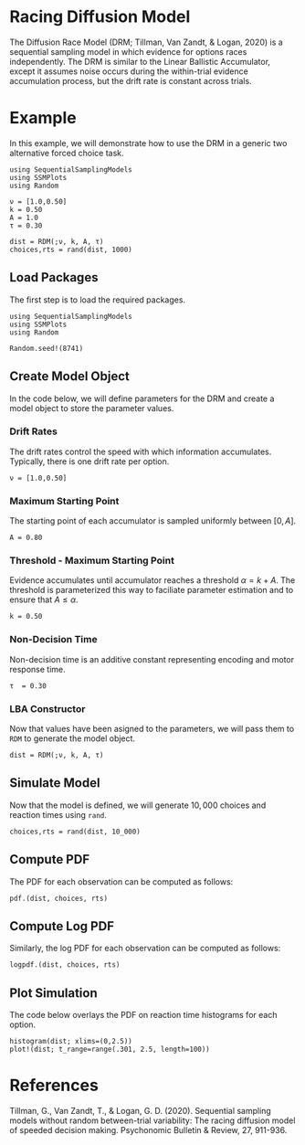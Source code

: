 # Racing Diffusion Model

The Diffusion Race Model (DRM; Tillman, Van Zandt, & Logan, 2020) is a sequential sampling model in which evidence for options races independently. The DRM is similar to the Linear Ballistic Accumulator, except it assumes noise occurs during the within-trial evidence accumulation process, but the drift rate is constant across trials. 

# Example
In this example, we will demonstrate how to use the DRM in a generic two alternative forced choice task. 
```@setup drm
using SequentialSamplingModels
using SSMPlots 
using Random

ν = [1.0,0.50]
k = 0.50
A = 1.0
τ = 0.30

dist = RDM(;ν, k, A, τ)
choices,rts = rand(dist, 1000)
```

## Load Packages
The first step is to load the required packages.

```@example drm
using SequentialSamplingModels
using SSMPlots 
using Random

Random.seed!(8741)
```
## Create Model Object
In the code below, we will define parameters for the DRM and create a model object to store the parameter values. 

### Drift Rates

The drift rates control the speed with which information accumulates. Typically, there is one drift rate per option. 

```@example drm
ν = [1.0,0.50]
```

### Maximum Starting Point

The starting point of each accumulator is sampled uniformly between $[0,A]$.

```@example drm 
A = 0.80
```
### Threshold - Maximum Starting Point

Evidence accumulates until accumulator reaches a threshold $\alpha = k +A$. The threshold is parameterized this way to faciliate parameter estimation and to ensure that $A \le \alpha$.
```@example drm 
k = 0.50
```
### Non-Decision Time

Non-decision time is an additive constant representing encoding and motor response time. 
```@example drm 
τ  = 0.30
```
### LBA Constructor 

Now that values have been asigned to the parameters, we will pass them to `RDM` to generate the model object.

```@example drm 
dist = RDM(;ν, k, A, τ)
```
## Simulate Model

Now that the model is defined, we will generate $10,000$ choices and reaction times using `rand`. 

 ```@example drm 
 choices,rts = rand(dist, 10_000)
```
## Compute PDF
The PDF for each observation can be computed as follows:
 ```@example drm 
pdf.(dist, choices, rts)
```

## Compute Log PDF
Similarly, the log PDF for each observation can be computed as follows:

 ```@example drm 
logpdf.(dist, choices, rts)
```

## Plot Simulation
The code below overlays the PDF on reaction time histograms for each option.
 ```@example drm 
histogram(dist; xlims=(0,2.5))
plot!(dist; t_range=range(.301, 2.5, length=100))
```
# References

Tillman, G., Van Zandt, T., & Logan, G. D. (2020). Sequential sampling
models without random between-trial variability: The racing diffusion model
of speeded decision making. Psychonomic Bulletin & Review, 27, 911-936.
